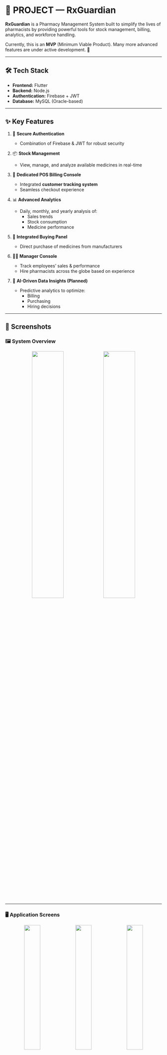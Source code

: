 # 💊 PROJECT — RxGuardian

**RxGuardian** is a Pharmacy Management System built to simplify the lives of pharmacists by providing powerful tools for stock management, billing, analytics, and workforce handling.  

Currently, this is an **MVP** (Minimum Viable Product). Many more advanced features are under active development. 🚀  

---

## 🛠️ Tech Stack
- **Frontend:** Flutter  
- **Backend:** Node.js  
- **Authentication:** Firebase + JWT  
- **Database:** MySQL (Oracle-based)  

---

## ✨ Key Features

1. 🔐 **Secure Authentication**  
   - Combination of Firebase & JWT for robust security  

2. 📦 **Stock Management**  
   - View, manage, and analyze available medicines in real-time  

3. 🧾 **Dedicated POS Billing Console**  
   - Integrated **customer tracking system**  
   - Seamless checkout experience  

4. 📊 **Advanced Analytics**  
   - Daily, monthly, and yearly analysis of:  
     - Sales trends  
     - Stock consumption  
     - Medicine performance  

5. 🛒 **Integrated Buying Panel**  
   - Direct purchase of medicines from manufacturers  

6. 🧑‍💼 **Manager Console**  
   - Track employees’ sales & performance  
   - Hire pharmacists across the globe based on experience  

7. 🤖 **AI-Driven Data Insights (Planned)**  
   - Predictive analytics to optimize:  
     - Billing  
     - Purchasing  
     - Hiring decisions  

---

## 📸 Screenshots

### 🖼️ System Overview
<p align="center">
  <img src="https://github.com/user-attachments/assets/110b6d06-c13d-4c13-9a17-889567670646" width="45%" />
  <img src="https://github.com/user-attachments/assets/1429f83c-8a75-4b95-a79f-3a9726be72f8" width="45%" />
</p>

---

### 🖥️ Application Screens
<p align="center">
  <img src="https://github.com/user-attachments/assets/a4fdb8b5-187f-47c4-969c-485b9706208a" width="32%" />
  <img src="https://github.com/user-attachments/assets/5a952278-1dfd-4dce-ba40-a1dfcded567a" width="32%" />
  <img src="https://github.com/user-attachments/assets/035c7adb-e54d-426e-8828-24dd1d3404ce" width="32%" />
</p>

<p align="center">
  <img src="https://github.com/user-attachments/assets/dfa3435c-708e-47a6-a667-bd2a0283c814" width="32%" />
  <img src="https://github.com/user-attachments/assets/799b8ca9-4483-4591-ad86-afb9339d87ee" width="32%" />
  <img src="https://github.com/user-attachments/assets/daee8200-c528-4c4c-b10a-b1827ac0d23b" width="32%" />
</p>

<p align="center">
  <img src="https://github.com/user-attachments/assets/6ba07ec3-8ec0-42ca-8b73-afc8301fbc72" width="32%" />
  <img src="https://github.com/user-attachments/assets/60574422-0e4f-44bb-bc94-e5c9cb52deb5" width="32%" />
  <img src="https://github.com/user-attachments/assets/fee60de6-3781-4f6c-a769-878bf4259a8d" width="32%" />
</p>

<p align="center">
  <img src="https://github.com/user-attachments/assets/2e489a6b-28e5-45ce-b636-36cdeec557e0" width="32%" />
  <img src="https://github.com/user-attachments/assets/5a801e47-6648-4edc-b6ae-9bf115b1caae" width="32%" />
  <img src="https://github.com/user-attachments/assets/0cdc7e87-4293-406e-827c-f201caffb421" width="32%" />
</p>
<p>
<img src="https://github.com/user-attachments/assets/04278483-ea17-403e-b5d8-5cdb69882b37" width="1900"  />

</p>

---

## 🚀 Future Roadmap
- AI-powered demand forecasting  
- Multi-store integration  
- Mobile-friendly dashboards  
- Real-time notifications for stock-outs  
- Integration with medical insurance providers  

---
## Testing locally
- Create a new connection with port `3306` in work bench and on root terminal run  `nodemon index.js`, also set `env` file accordingly
## Testing with Docker
- If first time,Create a new connection with port `9696` and password `RxGuardian@123`(u can change in compose file) in workbench and run  `docker-compose up --build`, if not fist time ie the container is already created, run `docker-compose up` will be enough
- Suppose you made some change in code, then since the volume of code is also defined in copose file it will be synced, you just have  to restart server using `docker restart rx_node`, rx_node is the container name i have given  for node.
- Suppose u want to enter bash/shell of `rx_node`(lets say), run `docker exec -it rx_node sh`
- Suppose u want to install some node_package too, restarting server wont work coz since they are large they arent synced in volume, run command `docker exec -it rx_node npm install <package_name>
`

## 👨‍💻 Contributors
- Built with ❤️ by **Suhail**


